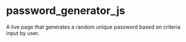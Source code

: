 # password_generator_js
A live page that generates a random unique password based on criteria input by user.
